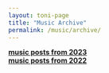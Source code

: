 ```yaml
---
layout: toni-page
title: "Music Archive"
permalink: /music/archive/
---
```

<b><a href="/blogs/music/2023">music posts from 2023</a></b>
<br><b><a href="/blogs/music/2022">music posts from 2022</a></b>
